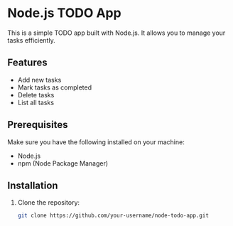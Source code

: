 # Node.js TODO App

This is a simple TODO app built with Node.js. It allows you to manage your tasks efficiently.

## Features

- Add new tasks
- Mark tasks as completed
- Delete tasks
- List all tasks

## Prerequisites

Make sure you have the following installed on your machine:

- Node.js
- npm (Node Package Manager)

## Installation

1. Clone the repository:

   ```bash
   git clone https://github.com/your-username/node-todo-app.git
